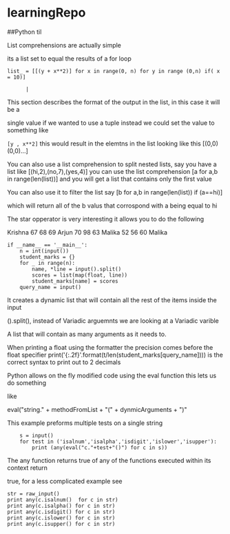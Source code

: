 # learningRepo
##Python til

List comprehensions are actually simple

its a list set to equal the results of a for loop

```
list_ = [[(y + x**2)] for x in range(0, n) for y in range (0,n) if( x = 10)]
```
	      |
This section describes the format of the output in the list, in this case it will be a 

single value if we wanted to use a tuple instead we could set the value to something like 

`[y , x**2]` this would result in the elemtns in the list looking like this [(0,0)(0,0)...]

You can also use a list comprehension to split nested lists, say you have a list like 
[(hi,2),(no,7),(yes,4)] you can use the list comprehension [a for a,b in range(len(list))]
and you will get a list that contains only the first value

You can also use it to filter the list say [b for a,b in range(len(list)) if (a==hi)] 

which will return all of the b valus that corrospond with a being equal to hi

The star opperator is very interesting it allows you to do the following

Krishna 67 68 69
Arjun 70 98 63
Malika 52 56 60
Malika
```
if __name__ == '__main__':
    n = int(input())
    student_marks = {}
    for _ in range(n):
        name, *line = input().split()
        scores = list(map(float, line))
        student_marks[name] = scores
    query_name = input()
```
It creates a dynamic list that will contain all the rest of the items inside the input

().split(), instead of Variadic arguemnts we are looking at a Variadic varible 

A list that will contain as many arguments as it needs to. 


When printing a float using the formatter the precision comes before the float specifier 
    print('{:.2f}'.format(t/len(student_marks[query_name])))
is the correct syntax to print out to 2 decimals

Python allows on the fly modified code using the eval function this lets us do something 

like 

eval("string." + methodFromList + "(" + dynmicArguments + ")"  

This example preforms multiple tests on a single string
```
    s = input()
    for test in ('isalnum','isalpha','isdigit','islower','isupper'):
        print (any(eval("c."+test+"()") for c in s))
```

The any function returns true of any of the functions executed within its context return 

true, for a less complicated example see 
```
str = raw_input()
print any(c.isalnum()  for c in str)
print any(c.isalpha() for c in str)
print any(c.isdigit() for c in str)
print any(c.islower() for c in str)
print any(c.isupper() for c in str)
```